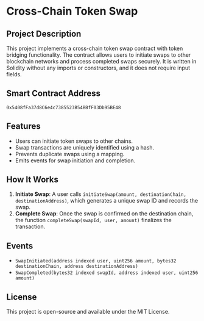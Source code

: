 # Cross-Chain Token Swap

## Project Description
This project implements a cross-chain token swap contract with token bridging functionality. The contract allows users to initiate swaps to other blockchain networks and process completed swaps securely. It is written in Solidity without any imports or constructors, and it does not require input fields.

## Smart Contract Address
```
0x5408fFa37d8C6e4c7385523B54BBfF03Db95BE48
```

## Features
- Users can initiate token swaps to other chains.
- Swap transactions are uniquely identified using a hash.
- Prevents duplicate swaps using a mapping.
- Emits events for swap initiation and completion.

## How It Works
1. **Initiate Swap**: A user calls `initiateSwap(amount, destinationChain, destinationAddress)`, which generates a unique swap ID and records the swap.
2. **Complete Swap**: Once the swap is confirmed on the destination chain, the function `completeSwap(swapId, user, amount)` finalizes the transaction.

## Events
- `SwapInitiated(address indexed user, uint256 amount, bytes32 destinationChain, address destinationAddress)`
- `SwapCompleted(bytes32 indexed swapId, address indexed user, uint256 amount)`

## License
This project is open-source and available under the MIT License.

